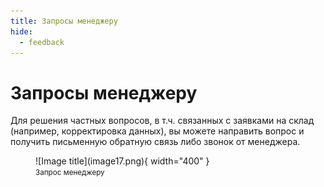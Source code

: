 ```yaml
---
title: Запросы менеджеру
hide:
  - feedback
---
```


<!-- Yandex.Metrika counter -->
<script type="text/javascript">
    (function(m,e,t,r,i,k,a){
        m[i]=m[i]||function(){(m[i].a=m[i].a||[]).push(arguments)};
        m[i].l=1*new Date();
        for (var j = 0; j < document.scripts.length; j++) {if (document.scripts[j].src === r) { return; }}
        k=e.createElement(t),a=e.getElementsByTagName(t)[0],k.async=1,k.src=r,a.parentNode.insertBefore(k,a)
    })(window, document,'script','https://mc.yandex.ru/metrika/tag.js', 'ym');

    ym(103210143, 'init', {webvisor:true, clickmap:true, accurateTrackBounce:true, trackLinks:true});
</script>
<noscript><div><img src="https://mc.yandex.ru/watch/103210143" style="position:absolute; left:-9999px;" alt="" /></div></noscript>
<!-- /Yandex.Metrika counter -->

# Запросы менеджеру

Для решения частных вопросов, в т.ч. связанных с заявками на склад (например, корректировка данных), вы можете направить вопрос и получить письменную обратную связь либо звонок от менеджера.

<figure markdown="span">
        ![Image title](image17.png){ width="400" }
        <figcaption><small>Запрос менеджеру</small></figcaption>
    </figure>